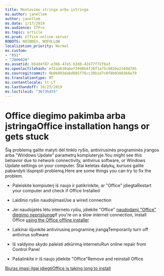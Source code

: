 ```yaml
---
title: Montavimo stringa arba įstringa
ms.author: janellem
author: janellem
ms.date: 1/17/2019
ms.audience: ITPro
ms.topic: article
ms.prod: office-online-server
ROBOTS: NOINDEX, NOFOLLOW
localization_priority: Normal
ms.custom:
- "851"
- "2000020"
ms.assetid: b54d4f87-e366-47e5-b3d8-42477f72f6a3
ms.openlocfilehash: e72aa630a6ef3998b4f20f1a75c9826a23494705
ms.sourcegitcommit: 0b06093dabd685f76cc39b1d7c0f8b03883b6e79
ms.translationtype: MT
ms.contentlocale: lt-LT
ms.lasthandoff: 10/25/2019
ms.locfileid: "36735433"
---
```

# <a name="office-installation-hangs-or-gets-stuck"></a><span data-ttu-id="47218-102">Office diegimo pakimba arba įstringa</span><span class="sxs-lookup"><span data-stu-id="47218-102">Office installation hangs or gets stuck</span></span>

<span data-ttu-id="47218-103">Šią problemą galite matyti dėl tinklo ryšio, antivirusinės programinės įrangos arba "Windows Update" parametrų kompiuteryje.</span><span class="sxs-lookup"><span data-stu-id="47218-103">You might see this behavior due to network connectivity, antivirus software, or Windows Update settings on your computer.</span></span> <span data-ttu-id="47218-104">Štai keletas dalykų, kuriuos galite pabandyti išspręsti problemą.</span><span class="sxs-lookup"><span data-stu-id="47218-104">Here are some things you can try to fix the problem.</span></span>
  
- <span data-ttu-id="47218-105">Paleiskite kompiuterį iš naujo ir patikrinkite, ar "Office" įdiegta</span><span class="sxs-lookup"><span data-stu-id="47218-105">Restart your computer and check if Office Installed</span></span>

- <span data-ttu-id="47218-106">Laidinio ryšio naudojimas</span><span class="sxs-lookup"><span data-stu-id="47218-106">Use a wired connection</span></span>

- <span data-ttu-id="47218-107">Jei naudojatės lėtu interneto ryšiu, įdiekite "Office" [naudodami "Office" diegimo neprisijungę](https://support.office.com/article/f0a85fe7-118f-41cb-a791-d59cef96ad1c?wt.mc_id=Alchemy_ClientDIA)</span><span class="sxs-lookup"><span data-stu-id="47218-107">If you're on a slow internet connection, install Office [using the Office offline installer](https://support.office.com/article/f0a85fe7-118f-41cb-a791-d59cef96ad1c?wt.mc_id=Alchemy_ClientDIA)</span></span>

- <span data-ttu-id="47218-108">Laikinai išjunkite antivirusinę programinę įrangą</span><span class="sxs-lookup"><span data-stu-id="47218-108">Temporarily turn off antivirus software</span></span>

- <span data-ttu-id="47218-109">Iš valdymo skydo paleisti atkūrimą internetu</span><span class="sxs-lookup"><span data-stu-id="47218-109">Run online repair from Control Panel</span></span>

- <span data-ttu-id="47218-110">Pašalinkite ir iš naujo įdiekite "Office"</span><span class="sxs-lookup"><span data-stu-id="47218-110">Remove and reinstall Office</span></span>

[<span data-ttu-id="47218-111">Biuras imasi ilgai įdiegti</span><span class="sxs-lookup"><span data-stu-id="47218-111">Office is taking long to install</span></span>](https://support.office.com/article/0f09f357-3fef-42a6-b8aa-cef4c6c44bdf?wt.mc_id=Alchemy_ClientDIA)
  